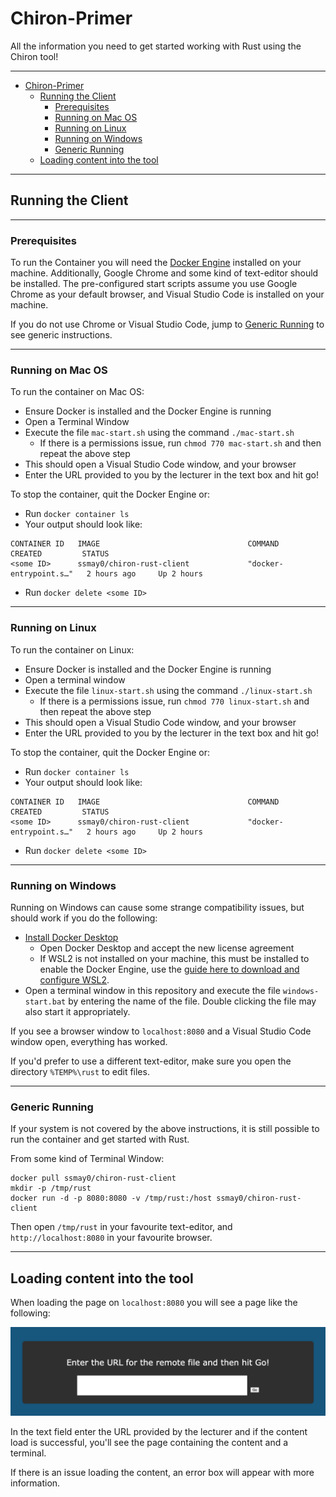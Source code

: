 # Chiron-Primer

All the information you need to get started working with Rust using the Chiron tool!

---

- [Chiron-Primer](#chiron-primer)
  - [Running the Client](#running-the-client)
    - [Prerequisites](#prerequisites)
    - [Running on Mac OS](#running-on-mac-os)
    - [Running on Linux](#running-on-linux)
    - [Running on Windows](#running-on-windows)
    - [Generic Running](#generic-running)
  - [Loading content into the tool](#loading-content-into-the-tool)

---

## Running the Client

---

### Prerequisites

To run the Container you will need the [Docker Engine](https://www.docker.com/get-started/) installed on your machine. Additionally, Google Chrome and some kind of text-editor should be installed. The pre-configured start scripts assume you use Google Chrome as your default browser, and Visual Studio Code is installed on your machine.

If you do not use Chrome or Visual Studio Code, jump to [Generic Running](#generic-running) to see generic instructions.

---

### Running on Mac OS

To run the container on Mac OS:
  - Ensure Docker is installed and the Docker Engine is running
  - Open a Terminal Window
  - Execute the file `mac-start.sh` using the command `./mac-start.sh`
    - If there is a permissions issue, run `chmod 770 mac-start.sh` and then repeat the above step
  - This should open a Visual Studio Code window, and your browser
  - Enter the URL provided to you by the lecturer in the text box and hit go!

To stop the container, quit the Docker Engine or:
  - Run `docker container ls`
  - Your output should look like:

```
CONTAINER ID   IMAGE                                 COMMAND                  CREATED         STATUS
<some ID>      ssmay0/chiron-rust-client             "docker-entrypoint.s…"   2 hours ago     Up 2 hours
```

 - Run `docker delete <some ID>`

---

### Running on Linux

To run the container on Linux:
  - Ensure Docker is installed and the Docker Engine is running
  - Open a terminal window
  - Execute the file `linux-start.sh` using the command `./linux-start.sh`
    - If there is a permissions issue, run `chmod 770 linux-start.sh` and then repeat the above step
  - This should open a Visual Studio Code window, and your browser
  - Enter the URL provided to you by the lecturer in the text box and hit go!

To stop the container, quit the Docker Engine or:
  - Run `docker container ls`
  - Your output should look like:

```
CONTAINER ID   IMAGE                                 COMMAND                  CREATED         STATUS
<some ID>      ssmay0/chiron-rust-client             "docker-entrypoint.s…"   2 hours ago     Up 2 hours
```

 - Run `docker delete <some ID>`

---

### Running on Windows

Running on Windows can cause some strange compatibility issues, but should work if you do the following:
 - [Install Docker Desktop](https://www.docker.com/products/docker-desktop/)
   - Open Docker Desktop and accept the new license agreement
   - If WSL2 is not installed on your machine, this must be installed to enable the Docker Engine, use the [guide here to download and configure WSL2](https://docs.microsoft.com/en-us/windows/wsl/install). 
 - Open a terminal window in this repository and execute the file `windows-start.bat` by entering the name of the file. Double clicking the file may also start it appropriately. 

If you see a browser window to `localhost:8080` and a Visual Studio Code window open, everything has worked.

If you'd prefer to use a different text-editor, make sure you open the directory `%TEMP%\rust` to edit files.

---

### Generic Running

If your system is not covered by the above instructions, it is still possible to run the container and get started with Rust.

From some kind of Terminal Window:

```
docker pull ssmay0/chiron-rust-client
mkdir -p /tmp/rust
docker run -d -p 8080:8080 -v /tmp/rust:/host ssmay0/chiron-rust-client
```

Then open `/tmp/rust` in your favourite text-editor, and `http://localhost:8080` in your favourite browser.

---

## Loading content into the tool

When loading the page on `localhost:8080` you will see a page like the following:

![Upload Page](images/upload.png)

In the text field enter the URL provided by the lecturer and if the content load is successful, you'll see the page containing the content and a terminal. 

If there is an issue loading the content, an error box will appear with more information.